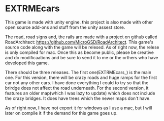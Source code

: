 # EXTRMEcars
This game is made with unity engine. this project is also made with other open source add-ons and stuff from the unity assest store.

The road, road signs and, the rails are made with a project on github called RoadArchitect: https://github.com/MicroGSD/RoadArchitect. This game's source code along with the game will be relesed. As of right now, the relese is only compiled for mac. Once this as become public, please be creative and do modificaations and be sure to send it to me or the orthers who have developed this game. 

There should be three releases. The first one(EXTRMEcars_) is the main one. For this version, there will be crazy roads and huge ramps for the first car not any other cars. I have done everything I could to try so that the brirdge does not affect the road underneath. For the second version, it features an older map(which I was lazy to update) which does not include the crazy bridges. It does have trees which the newer maps don't have. 

As of right now, I have not export it for windows as I use a mac, but I will later on compile it if the demand for this game goes up.





